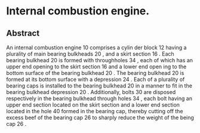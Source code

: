 # Internal combustion engine.

## Abstract
An internal combustion engine 10 comprises a cylin der block 12 having a plurality of main bearing bulkheads 20 , and a skirt section 16 . Each bearing bulkhead 20 is formed with throughholes 34 , each of which has an upper end opening to the skirt section 16 and a lower end open ing to the bottom surface of the bearing bulkhead 20 . The bearing bulkhead 20 is formed at its bottom surface with a depression 24 . Each of a plurality of bearing caps is installed to the bearing bulkhead 20 in a manner to fit in the bearing bulkhead depression 20 . Additionally, bolts 30 are disposed respectively in the bearing bulkhead through holes 34 , each bolt having an upper end section located on the skirt section and a lower end section located in the hole 40 formed in the bearing cap, thereby cutting off the excess beef of the bearing cap 26 to sharply reduce the weight of the being cap 26 .
